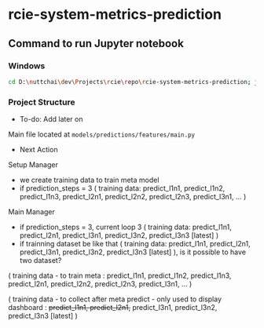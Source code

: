 # rcie-system-metrics-prediction 

## Command to run Jupyter notebook 

### Windows

```bash
cd D:\nuttchai\dev\Projects\rcie\repo\rcie-system-metrics-prediction; jupyter notebook
```

### Project Structure

- To-do: Add later on

Main file located at `models/predictions/features/main.py`

- Next Action

Setup Manager 
- we create training data to train meta model 
- if prediction_steps = 3 ( training data: predict_l1n1, predict_l1n2, predict_l1n3, predict_l2n1, predict_l2n2, predict_l2n3, predict_l3n1, ... )

Main Manager 
- if prediction_steps = 3, current loop 3 ( training data: predict_l1n1, predict_l2n1, predict_l3n1, predict_l3n2, predict_l3n3 [latest] )
- if trainning dataset be like that ( training data: predict_l1n1, predict_l2n1, predict_l3n1, predict_l3n2, predict_l3n3 [latest] ), is it possible to have two dataset?
  
( training data - to train meta : predict_l1n1, predict_l1n2, predict_l1n3, predict_l2n1, predict_l2n2, predict_l2n3, predict_l3n1, ... )

( training data - to collect after meta predict - only used to display dashboard : ~~predict_l1n1, predict_l2n1,~~ predict_l3n1, predict_l3n2, predict_l3n3 [latest] )
